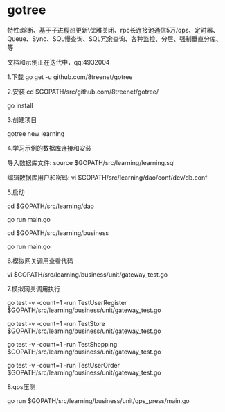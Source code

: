 # gotree
特性:熔断、基于子进程热更新\优雅关闭、rpc长连接池通信5万/qps、定时器、Queue、Sync、SQL慢查询、SQL冗余查询、各种监控、分层、强制垂直分库、等


文档和示例正在迭代中，qq:4932004


1.下载
go get -u github.com/8treenet/gotree


2.安装
cd $GOPATH/src/github.com/8treenet/gotree/

go install


3.创建项目

gotree new learning

4.学习示例的数据库连接和安装

导入数据库文件: 
source $GOPATH/src/learning/learning.sql

编辑数据库用户和密码: 
vi $GOPATH/src/learning/dao/conf/dev/db.conf


5.启动

cd $GOPATH/src/learning/dao

go run main.go

cd $GOPATH/src/learning/business

go run main.go



6.模拟网关调用查看代码

vi $GOPATH/src/learning/business/unit/gateway_test.go

7.模拟网关调用执行

go test -v -count=1 -run TestUserRegister $GOPATH/src/learning/business/unit/gateway_test.go

go test -v -count=1 -run TestStore $GOPATH/src/learning/business/unit/gateway_test.go

go test -v -count=1 -run TestShopping $GOPATH/src/learning/business/unit/gateway_test.go

go test -v -count=1 -run TestUserOrder $GOPATH/src/learning/business/unit/gateway_test.go


8.qps压测

go run $GOPATH/src/learning/business/unit/qps_press/main.go

